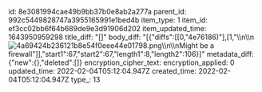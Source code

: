 id: 8e3081994cae49b9bb37b0e8ab2a277a
parent_id: 992c5449828747a3955165991e1bed4b
item_type: 1
item_id: ef3cc02bb6f64b689de9e3d91906d202
item_updated_time: 1643950959298
title_diff: "[]"
body_diff: "[{\"diffs\":[[0,\"4e76186)\"],[1,\"\\\n\\\n![4a69424b236121b8e54f0eee44e01798.png](:/1985bbbb13204af08becf1b7e3a0fc58)\\\n\\\nMight be a firewall\"]],\"start1\":67,\"start2\":67,\"length1\":8,\"length2\":106}]"
metadata_diff: {"new":{},"deleted":[]}
encryption_cipher_text: 
encryption_applied: 0
updated_time: 2022-02-04T05:12:04.947Z
created_time: 2022-02-04T05:12:04.947Z
type_: 13